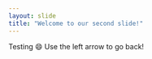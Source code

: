 ```yaml
---
layout: slide
title: "Welcome to our second slide!"
---
```

Testing :smile:
Use the left arrow to go back!
